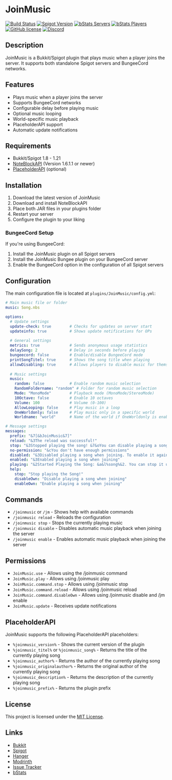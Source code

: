 # JoinMusic

[![Build Status](https://github.com/T0biii/JoinMusic/workflows/Java%20CI/badge.svg)](https://github.com/T0biii/JoinMusic/actions)
[![Spigot Version](https://img.shields.io/badge/Spigot-1.8--1.21-orange.svg)](https://www.spigotmc.org/resources/joinmusic.83541/)
[![bStats Servers](https://img.shields.io/bstats/servers/6447)](https://bstats.org/plugin/bukkit/JoinMusic/6447)
[![bStats Players](https://img.shields.io/bstats/players/6447)](https://bstats.org/plugin/bukkit/JoinMusik)
[![GitHub license](https://img.shields.io/github/license/T0biii/JoinMusic)](https://github.com/T0biii/JoinMusic/blob/master/LICENSE)
[![Discord](https://img.shields.io/badge/Discord-7289DA?style=for-the-badge&logo=discord&logoColor=white)](https://discord.gg/qKskYDBAMW)
## Description
JoinMusic is a Bukkit/Spigot plugin that plays music when a player joins the server. It supports both standalone Spigot servers and BungeeCord networks.

## Features
- Plays music when a player joins the server
- Supports BungeeCord networks
- Configurable delay before playing music
- Optional music looping
- World-specific music playback
- PlaceholderAPI support
- Automatic update notifications

## Requirements
- Bukkit/Spigot 1.8 - 1.21
- [NoteBlockAPI](https://www.spigotmc.org/resources/noteblockapi.19287/) (Version 1.6.1.1 or newer)
- [PlaceholderAPI](https://www.spigotmc.org/resources/placeholderapi.6245/) (optional)

## Installation
1. Download the latest version of JoinMusic
2. Download and install NoteBlockAPI
3. Place both JAR files in your plugins folder
4. Restart your server
5. Configure the plugin to your liking

### BungeeCord Setup
If you're using BungeeCord:
1. Install the JoinMusic plugin on all Spigot servers
2. Install the JoinMusic Bungee plugin on your BungeeCord server
3. Enable the BungeeCord option in the configuration of all Spigot servers

## Configuration
The main configuration file is located at `plugins/JoinMusic/config.yml`:

```yaml
# Main music file or folder
music: Song.nbs

options:
  # Update settings
  update-check: true        # Checks for updates on server start
  updateinfo: true          # Shows update notifications for OPs
  
  # General settings
  metrics: true             # Sends anonymous usage statistics
  delaySong: 2              # Delay in seconds before playing
  bungeecord: false         # Enable/disable BungeeCord mode
  printSongTitel: true      # Shows the song title when playing
  allowDisabling: true      # Allows players to disable music for themselves
  
  # Music settings
  music:
    random: false           # Enable random music selection
    RandomFoldername: "random" # Folder for random music selection
    Mode: "MonoMode"        # Playback mode (MonoMode/StereoMode)
    10Octave: false         # Enable 10 octaves
    Volume: 100             # Volume (0-100)
    AllowLooping: false     # Play music in a loop
    OneWorldonly: false     # Play music only in a specific world
    Worldname: "world"      # Name of the world if OneWorldonly is enabled

# Message settings
messages:
  prefix: "&7[&bJoinMusic&7]"
  reload: "&3The reload was successful!"
  stop: "&3Stopped playing the song! &7&oYou can disable playing a song on join with &b&o/jm disable"
  no-permission: "&cYou don't have enough permissions"
  disabled: "&3Disabled playing a song when joining. To enable it again, use &b/jm enable"
  enabled: "&3Enabled playing a song when joining"
  playing: "&2Started Playing the Song: &a&l%song%&2. You can stop it using &a/jm stop"
  help:
    stop: "Stop playing the Song!"
    disableOwn: "Disable playing a song when joining"
    enableOwn: "Enable playing a song when joining"
```

## Commands
- `/joinmusic` or `/jm` - Shows help with available commands
- `/joinmusic reload` - Reloads the configuration
- `/joinmusic stop` - Stops the currently playing music
- `/joinmusic disable` - Disables automatic music playback when joining the server
- `/joinmusic enable` - Enables automatic music playback when joining the server

## Permissions
- `JoinMusic.use` - Allows using the /joinmusic command
- `JoinMusic.play` - Allows using /joinmusic play
- `JoinMusic.command.stop` - Allows using /joinmusic stop
- `JoinMusic.command.reload` - Allows using /joinmusic reload
- `JoinMusic.command.disableOwn` - Allows using /joinmusic disable and /jm enable
- `JoinMusic.update` - Receives update notifications

## PlaceholderAPI
JoinMusic supports the following PlaceholderAPI placeholders:
- `%joinmusic_version%` - Shows the current version of the plugin
- `%joinmusic_titel%` or `%joinmusic_song%` - Returns the title of the currently playing song
- `%joinmusic_author%` - Returns the author of the currently playing song
- `%joinmusic_originalauthor%` - Returns the original author of the currently playing song
- `%joinmusic_description%` - Returns the description of the currently playing song
- `%joinmusic_prefix%` - Returns the plugin prefix

## License
This project is licensed under the [MIT License](LICENSE).

## Links
- [Bukkit](https://dev.bukkit.org/projects/joinmusik)
- [Spigot](https://www.spigotmc.org/resources/joinmusic.83541/)
- [Hanger](https://hangar.papermc.io/T0biii/JoinMusic)
- [Modrinth](https://modrinth.com/plugin/joinmusic)
- [Issue Tracker](https://github.com/T0biii/JoinMusic/issues)
- [bStats](https://bstats.org/plugin/bukkit/JoinMusic/6447)
